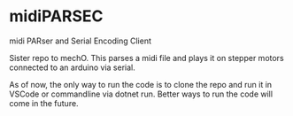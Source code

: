 # midiPARSEC

midi PARser and Serial Encoding Client 

Sister repo to mechO. This parses a midi file and plays it on stepper motors connected to an arduino via serial.

As of now, the only way to run the code is to clone the repo and run it in VSCode or commandline via dotnet run. Better ways to run the code will come in the future.
